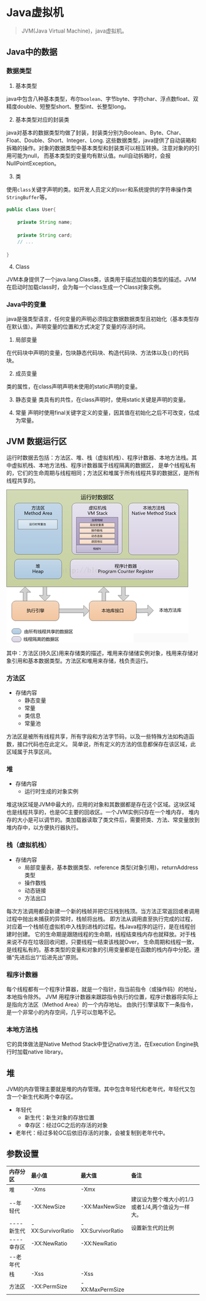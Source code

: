 # Java虚拟机
> JVM(Java Virtual Machine)，java虚拟机。

## Java中的数据

### 数据类型

1. 基本类型

java中包含八种基本类型，布尔`boolean`、字节byte、字符char、浮点数float、双精度double、短整型short、整型int、长整型long。

2. 基本类型对应的封装类

java对基本的数据类型均做了封装，封装类分别为Boolean、Byte、Char、Float、Double、Short、Integer、Long.
这些数据类型，java提供了自动装箱和拆箱的操作。对象的数据类型中基本类型和封装类可以相互转换。注意对象的的引用可能为null，
而基本类型的变量均有默认值。null自动拆箱时，会报NullPointException。

3. 类

使用`class`关键字声明的类。如开发人员定义的`User`和系统提供的字符串操作类`StringBuffer`等。
```java
public class User{
    
    private String name;
    
    private String card;
    // ...
    
}
```
4. Class

JVM本身提供了一个java.lang.Class类，该类用于描述加载的类型的描述。JVM在启动时加载class时，会为每一个class生成一个Class对象实例。

### Java中的变量
java是强类型语言，任何变量的声明必须指定数据数据类型且初始化（基本类型存在默认值）。声明变量的位置和方式决定了变量的存活时间。

1. 局部变量

在代码块中声明的变量，包块静态代码块、构造代码块、方法体以及`{}`的代码块。

2. 成员变量

类的属性，在class声明声明未使用的static声明的变量。

3. 静态变量
类具有的共性，在class声明时，使用static关键是声明的变量。

4. 常量
声明时使用final关键字定义的变量，因其值在初始化之后不可改变，估成为常量。

## JVM 数据运行区
运行时数据去包括：方法区、堆、栈（虚拟机栈）、程序计数器、本地方法栈。其中虚拟机栈、本地方法栈、程序计数器属于线程隔离的数据区，
是单个线程私有的，它们的生命周期与线程相同；方法区和堆属于所有线程共享的数据区，是所有线程共享的。

![JVM](../image/jvm.png)


其中：方法区(持久区)用来存储类的描述，堆用来存储储实例对象，栈用来存储对象引用和基本数据类型。方法区和堆用来存储，栈负责运行。
### 方法区
  - 存储内容
    - 静态变量
    - 常量
    - 类信息
    - 常量池
  
方法区是被所有线程共享，所有字段和方法字节码，以及一些特殊方法如构造函数，接口代码也在此定义。
简单说，所有定义的方法的信息都保存在该区域，此区域属于共享区间。

### 堆
  - 存储内容
    - 运行时生成的对象实例
  
堆这块区域是JVM中最大的，应用的对象和其数据都是存在这个区域。这块区域也是线程共享的，也是GC主要的回收区。一个JVM实例只存在一个堆内存，
堆内存的大小是可以调节的。类加载器读取了类文件后，需要把类、方法、常变量放到堆内存中，以方便执行器执行。

### 栈（虚拟机栈）

- 存储内容
  - 局部变量表，基本数据类型、reference 类型(对象引用)，returnAddress类型
  - 操作数栈
  - 动态链接
  - 方法出口
  
每次方法调用都会新建一个新的栈帧并把它压栈到栈顶。当方法正常返回或者调用过程中抛出未捕获的异常时，栈帧将出栈。
即方法从调用直至执行完成的过程，对应着一个栈帧在虚拟机中入栈到进栈的过程。栈Java程序的运行，是在线程创建时创建。
它的生命期是跟随线程的生命期，线程结束栈内存也就释放。对于栈来说不存在垃圾回收问题，只要线程一结束该栈就Over，
生命周期和线程一致，是线程私有的。基本类型的变量和对象的引用变量都是在函数的栈内存中分配。遵循“先进后出”/“后进先出”原则。

### 程序计数器

每个线程都有一个程序计算器，就是一个指针，指当前指令（或操作码）的地址，本地指令除外。
JVM 用程序计数器来跟踪指令执行的位置，程序计数器将实际上是指向方法区（Method Area）的一个内存地址。
由执行引擎读取下一条指令，是一个非常小的内存空间，几乎可以忽略不记。

### 本地方法栈

它的具体做法是Native Method Stack中登记native方法，在Execution Engine执行时加载native library。


## 堆
JVM的内存管理主要就是堆的内存管理。其中包含年轻代和老年代，年轻代又包含一个新生代和两个幸存区。
  - 年轻代
    - 新生代：新生对象的存放位置
    - 幸存区：经过GC之后的存活的对象
  - 老年代：经过多轮GC后依旧存活的对象，会被复制到老年代中。


## 参数设置

|内存分区      |最小值            |最大值            |备注    
|:------------|:----------------|:----------------|:------
|堆           |-Xms             |-Xmx             |        
|--年轻代      |-XX:NewSize      |-XX:MaxNewSize   |建议设为整个堆大小的1/3或者1/4,两个值设为一样大。     
|----新生代    |-XX:SurvivorRatio|-XX:SurvivorRatio|设置新生代的比例
|----幸存区    |-XX:NewRatio     |-XX:NewRatio     |      
|--老年代      |                 |                 |      
|栈           |-Xss             |-Xss             |
|方法区        |-XX:PermSize     |-XX:MaxPermSize  |